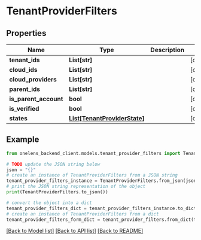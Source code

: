 # TenantProviderFilters


## Properties

Name | Type | Description | Notes
------------ | ------------- | ------------- | -------------
**tenant_ids** | **List[str]** |  | [optional] 
**cloud_ids** | **List[str]** |  | [optional] 
**cloud_providers** | **List[str]** |  | [optional] 
**parent_ids** | **List[str]** |  | [optional] 
**is_parent_account** | **bool** |  | [optional] 
**is_verified** | **bool** |  | [optional] 
**states** | [**List[TenantProviderState]**](TenantProviderState.md) |  | [optional] 

## Example

```python
from onelens_backend_client.models.tenant_provider_filters import TenantProviderFilters

# TODO update the JSON string below
json = "{}"
# create an instance of TenantProviderFilters from a JSON string
tenant_provider_filters_instance = TenantProviderFilters.from_json(json)
# print the JSON string representation of the object
print(TenantProviderFilters.to_json())

# convert the object into a dict
tenant_provider_filters_dict = tenant_provider_filters_instance.to_dict()
# create an instance of TenantProviderFilters from a dict
tenant_provider_filters_form_dict = tenant_provider_filters.from_dict(tenant_provider_filters_dict)
```
[[Back to Model list]](../README.md#documentation-for-models) [[Back to API list]](../README.md#documentation-for-api-endpoints) [[Back to README]](../README.md)


